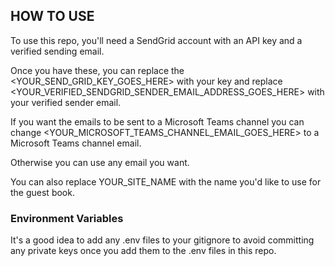 ## HOW TO USE

To use this repo, you'll need a SendGrid account with an API key and a verified sending email.

Once you have these, you can replace the <YOUR_SEND_GRID_KEY_GOES_HERE> with your key and replace <YOUR_VERIFIED_SENDGRID_SENDER_EMAIL_ADDRESS_GOES_HERE> with your verified sender email.

If you want the emails to be sent to a Microsoft Teams channel you can change 
<YOUR_MICROSOFT_TEAMS_CHANNEL_EMAIL_GOES_HERE> to a Microsoft Teams channel email.

Otherwise you can use any email you want.

You can also replace YOUR_SITE_NAME with the name you'd like to use for the guest book.

### Environment Variables
It's a good idea to add any .env files to your gitignore to avoid committing any private keys once you add them to the .env files in this repo.